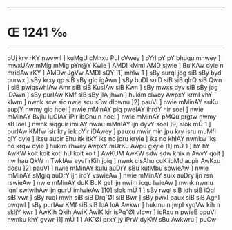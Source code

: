 ___
# Œ 1241 ‰
---
pUj kry rKY nwvwil ] kuMgU cMnxu Pul cVwey ] pYrI pY pY bhuqu mnwey ]
mwxUAw mMig mMig pYn@Y Kwie ] AMDI kMmI AMD sjwie ] BuiKAw dyie n
mridAw rKY ] AMDw JgVw AMDI sQY ]1] mhlw 1 ] sBy surqI jog siB
sBy byd purwx ] sBy krxy qp siB sBy gIq igAwn ] sBy buDI suiD siB
siB qIrQ siB Qwn ] siB pwiqswhIAw Amr siB siB KusIAw siB Kwn ]
sBy mwxs dyv siB sBy jog iDAwn ] sBy purIAw KMf siB sBy jIA jhwn ]
hukim clwey AwpxY krmI vhY klwm ] nwnk scw sic nwie scu sBw
dIbwnu ]2] pauVI ] nwie mMinAY suKu aupjY nwmy giq hoeI ] nwie mMinAY
piq pweIAY ihrdY hir soeI ] nwie mMinAY Bvjlu lµGIAY iPir ibGnu n
hoeI ] nwie mMinAY pMQu prgtw nwmy sB loeI ] nwnk siqguir imilAY nwau
mMnIAY ijn dyvY soeI ]9] slok mÚ 1 ] purIAw KMfw isir kry iek pYir
iDAwey ] pauxu mwir min jpu kry isru muMfI qlY dyie ] iksu aupir Ehu itk
itkY iks no joru kryie ] iks no khIAY nwnkw iks no krqw dyie ] hukim
rhwey AwpxY mUrKu Awpu gxyie ]1] mÚ 1 ] hY hY AwKW koit koit kotI hU
koit koit ] AwKUM AwKW sdw sdw khix n AwvY qoit ] nw hau QkW n
TwkIAw eyvf rKih joiq ] nwnk cisAhu cuK ibMd aupir AwKxu dosu ]2]
pauVI ] nwie mMinAY kulu auDrY sBu kutMbu sbwieAw ] nwie mMinAY sMgiq
auDrY ijn irdY vswieAw ] nwie mMinAY suix auDry ijn rsn rswieAw ]
nwie mMinAY duK BuK geI ijn nwim icqu lwieAw ] nwnk nwmu iqnI
swlwihAw ijn gurU imlwieAw ]10] slok mÚ 1 ] sBy rwqI siB idh siB
iQqI siB vwr ] sBy ruqI mwh siB siB DrqˆØI siB Bwr ] sBy pwxI paux
siB siB AgnI pwqwl ] sBy purIAw KMf siB siB loA loA Awkwr ] hukmu
n jwpI kyqVw kih n skIjY kwr ] AwKih Qkih AwiK AwiK kir isPqˆØI
vIcwr ] iqRxu n pwieE bpuVI nwnku khY gvwr ]1] mÚ 1 ] AKˆØI prxY jy
iPrW dyKW sBu Awkwru ] puCw
####
